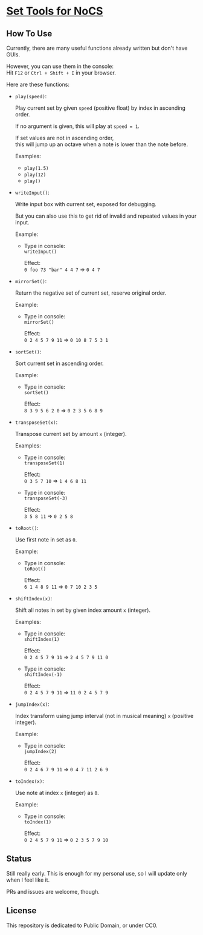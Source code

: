 # [Set Tools for NoCS](https://letheward.github.io/)

## How To Use

Currently, there are many useful functions already written but don't have GUIs.

However, you can use them in the console:  
Hit `F12` or `Ctrl + Shift + I` in your browser.

Here are these functions:

- `play(speed)`:

    Play current set by given `speed` (positive float) by index in ascending order.
    
    If no argument is given, this will play at `speed = 1`.

    If set values are not in ascending order,  
    this will jump up an octave when a note is lower than the note before.

    Examples: 
    
    - `play(1.5)`
    - `play(12)`
    - `play()`

- `writeInput()`:

    Write input box with current set, exposed for debugging.

    But you can also use this to get rid of invalid and repeated values in your input.
    
    Example: 
    
    - Type in console:  
        `writeInput()` 
    
        Effect:  
        `0 foo 73 "bar" 4 4 7` => `0 4 7`

- `mirrorSet()`:

    Return the negative set of current set, reserve original order.

    Example: 
    
    - Type in console:  
        `mirrorSet()` 
    
        Effect:  
        `0 2 4 5 7 9 11` => `0 10 8 7 5 3 1`

- `sortSet()`:

    Sort current set in ascending order.

    Example:

    - Type in console:  
        `sortSet()` 
    
        Effect:  
        `8 3 9 5 6 2 0` => `0 2 3 5 6 8 9`

- `transposeSet(x)`:

    Transpose current set by amount `x` (integer).

    Examples:

    - Type in console:  
        `transposeSet(1)` 
    
        Effect:  
        `0 3 5 7 10` => `1 4 6 8 11`

    - Type in console:  
        `transposeSet(-3)` 
    
        Effect:  
        `3 5 8 11` => `0 2 5 8`

- `toRoot()`:

    Use first note in set as `0`.

    Example:
    
    - Type in console:  
        `toRoot()` 
    
        Effect:  
        `6 1 4 8 9 11` => `0 7 10 2 3 5`

- `shiftIndex(x)`:

    Shift all notes in set by given index amount `x` (integer).

    Examples:
    
    - Type in console:  
        `shiftIndex(1)` 
    
        Effect:  
        `0 2 4 5 7 9 11` => `2 4 5 7 9 11 0`

    - Type in console:  
        `shiftIndex(-1)` 
    
        Effect:  
        `0 2 4 5 7 9 11` => `11 0 2 4 5 7 9`

- `jumpIndex(x)`:

    Index transform using jump interval (not in musical meaning) `x` (positive integer).

    Example:
    
    - Type in console:  
        `jumpIndex(2)` 
    
        Effect:  
        `0 2 4 6 7 9 11` => `0 4 7 11 2 6 9`

- `toIndex(x)`:

    Use note at index `x` (integer) as `0`.

    Example:
    
    - Type in console:  
        `toIndex(1)` 
    
        Effect:  
        `0 2 4 5 7 9 11` => `0 2 3 5 7 9 10`

## Status

Still really early. This is enough for my personal use, so I will update only when I feel like it.

PRs and issues are welcome, though.

## License

This repository is dedicated to Public Domain, or under CC0.